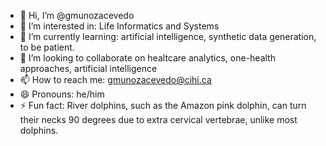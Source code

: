- 👋 Hi, I’m @gmunozacevedo
- 👀 I’m interested in: Life Informatics and Systems
- 🌱 I’m currently learning: artificial intelligence, synthetic data generation, to be patient. 
- 💞️ I’m looking to collaborate on healtcare analytics, one-health approaches, artificial intelligence
- 📫 How to reach me: gmunozacevedo@cihi.ca
- 😄 Pronouns: he/him
- ⚡ Fun fact: River dolphins, such as the Amazon pink dolphin, can turn their necks 90 degrees due to extra cervical vertebrae, unlike most dolphins.

<!---
gmunozacevedo/gmunozacevedo is a ✨ special ✨ repository because its `README.md` (this file) appears on your GitHub profile.
You can click the Preview link to take a look at your changes.
--->

